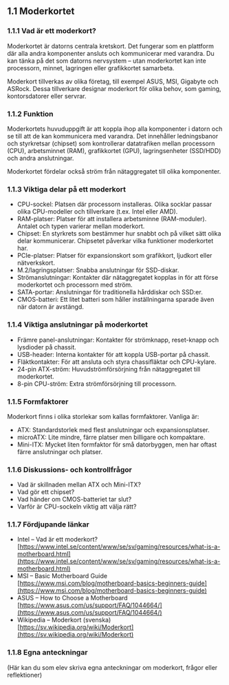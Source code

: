 ## 1.1 Moderkortet

### 1.1.1 Vad är ett moderkort?

Moderkortet är datorns centrala kretskort. Det fungerar som en plattform där alla andra komponenter ansluts och kommunicerar med varandra. Du kan tänka på det som datorns nervsystem – utan moderkortet kan inte processorn, minnet, lagringen eller grafikkortet samarbeta.

Moderkort tillverkas av olika företag, till exempel ASUS, MSI, Gigabyte och ASRock. Dessa tillverkare designar moderkort för olika behov, som gaming, kontorsdatorer eller servrar.

### 1.1.2 Funktion

Moderkortets huvuduppgift är att koppla ihop alla komponenter i datorn och se till att de kan kommunicera med varandra. Det innehåller ledningsbanor och styrkretsar (chipset) som kontrollerar datatrafiken mellan processorn (CPU), arbetsminnet (RAM), grafikkortet (GPU), lagringsenheter (SSD/HDD) och andra anslutningar.

Moderkortet fördelar också ström från nätaggregatet till olika komponenter.

### 1.1.3 Viktiga delar på ett moderkort

- CPU-sockel: Platsen där processorn installeras. Olika socklar passar olika CPU-modeller och tillverkare (t.ex. Intel eller AMD).
- RAM-platser: Platser för att installera arbetsminne (RAM-moduler). Antalet och typen varierar mellan moderkort.
- Chipset: En styrkrets som bestämmer hur snabbt och på vilket sätt olika delar kommunicerar. Chipsetet påverkar vilka funktioner moderkortet har.
- PCIe-platser: Platser för expansionskort som grafikkort, ljudkort eller nätverkskort.
- M.2/lagringsplatser: Snabba anslutningar för SSD-diskar.
- Strömanslutningar: Kontakter där nätaggregatet kopplas in för att förse moderkortet och processorn med ström.
- SATA-portar: Anslutningar för traditionella hårddiskar och SSD:er.
- CMOS-batteri: Ett litet batteri som håller inställningarna sparade även när datorn är avstängd.

### 1.1.4 Viktiga anslutningar på moderkortet

- Främre panel-anslutningar: Kontakter för strömknapp, reset-knapp och lysdioder på chassit.
- USB-header: Interna kontakter för att koppla USB-portar på chassit.
- Fläktkontakter: För att ansluta och styra chassifläktar och CPU-kylare.
- 24-pin ATX-ström: Huvudströmförsörjning från nätaggregatet till moderkortet.
- 8-pin CPU-ström: Extra strömförsörjning till processorn.

### 1.1.5 Formfaktorer

Moderkort finns i olika storlekar som kallas formfaktorer. Vanliga är:

- ATX: Standardstorlek med flest anslutningar och expansionsplatser.
- microATX: Lite mindre, färre platser men billigare och kompaktare.
- Mini-ITX: Mycket liten formfaktor för små datorbyggen, men har oftast färre anslutningar och platser.

### 

### 1.1.6 Diskussions- och kontrollfrågor

- Vad är skillnaden mellan ATX och Mini-ITX?
- Vad gör ett chipset?
- Vad händer om CMOS-batteriet tar slut?
- Varför är CPU-sockeln viktig att välja rätt?

### 

### 1.1.7 Fördjupande länkar

- Intel – Vad är ett moderkort? [https://www.intel.se/content/www/se/sv/gaming/resources/what-is-a-motherboard.html](https://www.intel.se/content/www/se/sv/gaming/resources/what-is-a-motherboard.html)
- MSI – Basic Motherboard Guide [https://www.msi.com/blog/motherboard-basics-beginners-guide](https://www.msi.com/blog/motherboard-basics-beginners-guide)
- ASUS – How to Choose a Motherboard [https://www.asus.com/us/support/FAQ/1044664/](https://www.asus.com/us/support/FAQ/1044664/)
- Wikipedia – Moderkort (svenska) [https://sv.wikipedia.org/wiki/Moderkort](https://sv.wikipedia.org/wiki/Moderkort)

### 1.1.8 Egna anteckningar

(Här kan du som elev skriva egna anteckningar om moderkort, frågor eller reflektioner)
